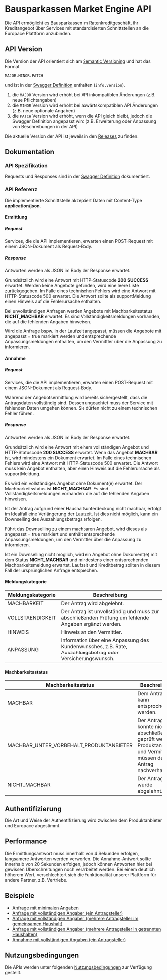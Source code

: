 # Bausparkassen Market Engine API
Die API ermöglicht es Bausparkassen im Ratenkreditgeschäft, ihr Kreditangebot über Services mit standardisierten Schnittstellen an die Europace Plattform anzubinden.

## API Version

Die Version der API orientiert sich am [Semantic Versioning](https://semver.org/) und hat das Format

`MAJOR.MINOR.PATCH`

und ist in der [Swagger Definition](https://github.com/europace/bausparkassen-market-engine-api/blob/master/swagger.yml) enthalten (`info.version`).

1. die `MAJOR` Version wird erhöht bei API inkompatiblen Änderungen (z.B. neue Pflichtangaben)
2. die `MINOR` Version wird erhöht bei abwärtskompatiblen API Änderungen (z.B. neue optionale Angaben)
3. die `PATCH` Version wird erhöht, wenn die API gleich bleibt, jedoch die Swagger Definition angepasst wird (z.B. Erweiterung oder Anpassung von Beschreibungen in der API)

Die aktuelle Version der API ist jeweils in den [Releases](https://github.com/europace/bausparkassen-market-engine-api/releases) zu finden.

## Dokumentation

### API Spezifikation

Requests und Responses sind in der [Swagger Definition](https://github.com/europace/bausparkassen-market-engine-api/blob/master/swagger.yml) dokumentiert.

### API Referenz

Die implementierte Schnittstelle akzeptiert Daten mit Content-Type **application/json**.  

#### Ermittlung

##### Request

Services, die die API implementieren, erwarten einen POST-Request mit einem JSON-Dokument als Request-Body.

##### Response

Antworten werden als JSON im Body der Response erwartet.

Grundsätzlich wird eine Antwort mit HTTP-Statuscode **200 SUCCESS** erwartet. Werden keine Angebote gefunden, wird eine leere Liste zurückgegeben. Im Falle eines technischen Fehlers wird eine Antwort mit HTTP-Statuscode 500 erwartet. 
Die Antwort sollte als supportMeldung einen Hinweis auf die Fehlerursache enthalten. 

Bei unvollständigen Anfragen werden Angebote mit Machbarkeitsstatus **NICHT_MACHBAR** erwartet. Es sind Vollständigkeitsmeldungen vorhanden, die auf die fehlenden Angaben hinweisen.

Wird die Anfrage bspw. in der Laufzeit angepasst, müssen die Angebote mit angepasst = true markiert werden und entsprechende Anpassungsmeldungen enthalten, um den Vermittler über die Anpassung zu informieren.

#### Annahme

##### Request

Services, die die API implementieren, erwarten einen POST-Request mit einem JSON-Dokument als Request-Body.

Während der Angebotsermittlung wird bereits sichergestellt, dass die Antragsdaten vollständig sind. Dessen ungeachtet muss der Service mit fehlenden Daten umgehen können. Sie dürfen nicht zu einem technischen Fehler führen. 

##### Response

Antworten werden als JSON im Body der Response erwartet.

Grundsätzlich wird eine Antwort mit einem vollständigen Angebot und HTTP-Statuscode **200 SUCCESS** erwartet. Wenn das Angebot **MACHBAR** ist, wird mindestens ein Dokument erwartet.
Im Falle eines technischen Fehlers wird eine Antwort mit HTTP-Statuscode 500 erwartet. Die Antwort muss kein Angebot enthalten, aber einen Hinweis auf die Fehlerursache als supportMeldung.

Es wird ein vollständiges Angebot ohne Dokument(e) erwartet. Der Machbarkeitsstatus ist **NICHT_MACHBAR**. Es sind Vollständigkeitsmeldungen vorhanden, die auf die fehlenden Angaben hinweisen.

Ist der Antrag aufgrund einer Haushaltsunterdeckung nicht machbar, erfolgt im Idealfall eine Verlängerung der Laufzeit. Ist dies nicht möglich, kann ein Downselling des Auszahlungsbetrags erfolgen.

Führt das Downselling zu einem machbaren Angebot, wird dieses als angepasst = true markiert und enthält entsprechende Anpassungsmeldungen, um den Vermittler über die Anpassung zu informieren. 

Ist ein Downselling nicht möglich, wird ein Angebot ohne Dokument(e) mit dem Status **NICHT_MACHBAR** und mindestens einer entsprechenden Machbarkeitsmeldung erwartet. Laufzeit und Kreditbetrag sollten in diesem Fall der ursprünglichen Anfrage entsprechen.

#### Meldungskategorie

| Meldungskategorie  | Beschreibung |
|--------|--------|
| MACHBARKEIT | Der Antrag wird abgelehnt. | 
| VOLLSTAENDIGKEIT | Der Antrag ist unvollständig und muss zur abschließenden Prüfung um fehlende Angaben ergänzt werden. | 
| HINWEIS | Hinweis an den Vermittler. | 
| ANPASSUNG | Information über eine Anpassung des Kundenwunsches, z.B. Rate, Auszahlungsbetrag oder Versicherungswunsch. | 

#### Machbarkeitsstatus

| Machbarkeitsstatus  | Beschreibung |
|--------|--------|
| MACHBAR | Dem Antrag kann entsprochen werden. | 
| MACHBAR_UNTER_VORBEHALT_PRODUKTANBIETER | Der Antrag konnte nicht abschließend geprüft werden. Produktanbieter und Vermittler müssen den Antrag nachverhandeln.| 
| NICHT_MACHBAR | Der Antrag wurde abgelehnt. | 

## Authentifizierung

Die Art und Weise der Authentifizierung wird zwischen dem Produktanbieter und Europace abgestimmt. 

## Performance

Die Ermittlungsantwort muss innerhalb von 4 Sekunden erfolgen, langsamere Antworten werden verworfen. Die Annahme-Antwort sollte innerhalb von 20 Sekunden erfolgen,
jedoch können Antworten hier bei gewissen Überschreitungen noch verarbeitet werden.
Bei einem deutlich höherem Wert, verschlechtert sich die Funktionalität unserer Plattform für andere Partner, z.B. Vertriebe.

## Beispiele

* [Anfrage mit minimalen Angaben](https://github.com/europace/bausparkassen-market-engine-api/blob/master/beispiele/anfrage-mit-minimalen-angaben.md)
* [Anfrage mit vollständigen Angaben (ein Antragsteller)](https://github.com/europace/bausparkassen-market-engine-api/blob/master/beispiele/anfrage-mit-vollstaendigen-angaben-ein-antragsteller.md)
* [Anfrage mit vollständigen Angaben (mehrere Antragsteller im gemeinsamen Haushalt)](https://github.com/europace/bausparkassen-market-engine-api/blob/master/beispiele/anfrage-mit-vollstaendigen-angaben-mehrere-antragsteller-im-gemeinsamen-haushalt.md)
* [Anfrage mit vollständigen Angaben (mehrere Antragsteller in getrennten Haushalten)](https://github.com/europace/bausparkassen-market-engine-api/blob/master/beispiele/anfrage-mit-vollstaendigen-angaben-mehrere-antragsteller-in-getrennten-haushalten.md)
* [Annahme mit vollständigen Angaben (ein Antragsteller)](https://github.com/europace/bausparkassen-market-engine-api/blob/master/beispiele/annahme-mit-vollstaendigen-angaben-ein-antragsteller.md)

## Nutzungsbedingungen
Die APIs werden unter folgenden [Nutzungsbedingungen](https://docs.api.europace.de/nutzungsbedingungen/) zur Verfügung gestellt.
